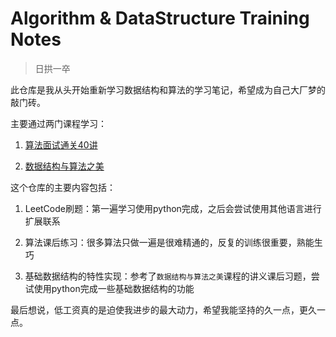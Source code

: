 # Algorithm & DataStructure Training Notes

> 日拱一卒

此仓库是我从头开始重新学习数据结构和算法的学习笔记，希望成为自己大厂梦的敲门砖。

主要通过两门课程学习：

1. [算法面试通关40讲](https://time.geekbang.org/course/detail/100019701-41518)

2. [数据结构与算法之美](https://time.geekbang.org/column/article/39922)

这个仓库的主要内容包括：

1. LeetCode刷题：第一遍学习使用python完成，之后会尝试使用其他语言进行扩展联系

2. 算法课后练习：很多算法只做一遍是很难精通的，反复的训练很重要，熟能生巧

3. 基础数据结构的特性实现：参考了`数据结构与算法之美`课程的讲义课后习题，尝试使用python完成一些基础数据结构的功能

最后想说，低工资真的是迫使我进步的最大动力，希望我能坚持的久一点，更久一点。
